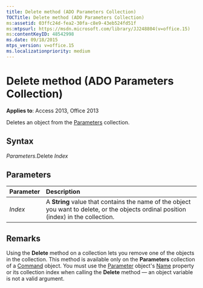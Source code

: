 ```yaml
---
title: Delete method (ADO Parameters Collection)
TOCTitle: Delete method (ADO Parameters Collection)
ms:assetid: 03ffc24d-fea2-30fa-c8e9-43eb524fd51f
ms:mtpsurl: https://msdn.microsoft.com/library/JJ248804(v=office.15)
ms:contentKeyID: 48542998
ms.date: 09/18/2015
mtps_version: v=office.15
ms.localizationpriority: medium
---
```


# Delete method (ADO Parameters Collection)

**Applies to**: Access 2013, Office 2013

Deletes an object from the [Parameters](parameters-collection-ado.md) collection.

## Syntax

*Parameters*.Delete *Index*

## Parameters

|Parameter|Description|
|:--------|:----------|
|*Index* |A **String** value that contains the name of the object you want to delete, or the objects ordinal position (index) in the collection.|

## Remarks

Using the **Delete** method on a collection lets you remove one of the objects in the collection. This method is available only on the **Parameters** collection of a [Command](command-object-ado.md) object. You must use the [Parameter](parameter-object-ado.md) object's [Name](name-property-ado.md) property or its collection index when calling the **Delete** method — an object variable is not a valid argument.

